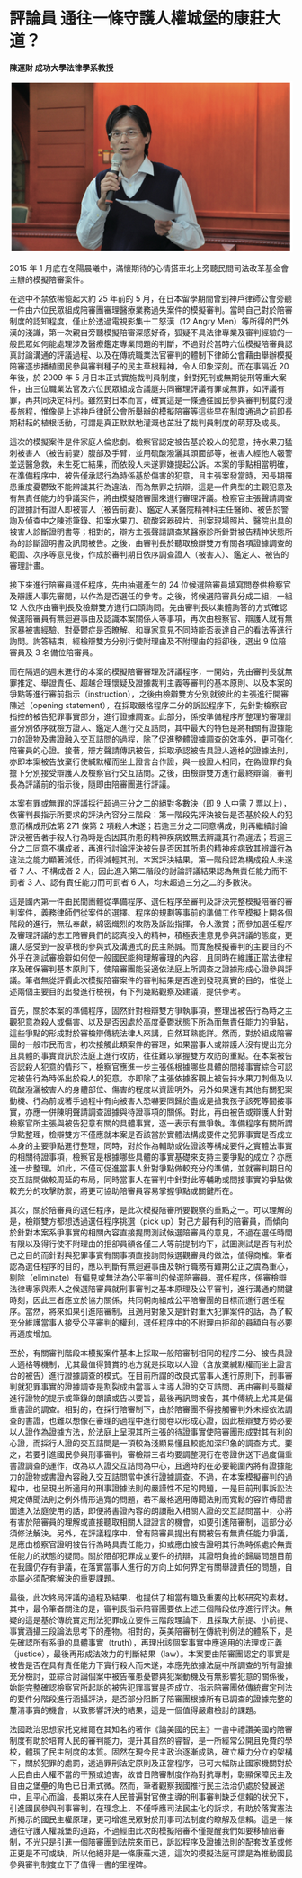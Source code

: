 # 評論員 通往一條守護人權城堡的康莊大道？

**陳運財 成功大學法律學系教授**

![](images/4-5-1.jpg)

2015 年 1 月底在冬陽晨曦中，滿懷期待的心情搭車北上旁聽民間司法改革基金會主辦的模擬陪審案件。

在途中不禁依稀憶起大約 25 年前的 5 月，在日本留學期間曾到神戶律師公會旁聽一件由六位民眾組成陪審團審理醫療業務過失案件的模擬審判。當時自己對於陪審制度的認知程度，僅止於透過電視影集十二怒漢（12 Angry Men）等所得的門外漢的淺識，第一次親自旁聽模擬陪審深感好奇，狐疑不具法律專業及審判經驗的一般民眾如何能處理涉及醫療鑑定專業問題的判斷，不過對於當時六位模擬陪審員認真討論溝通的評議過程、以及在傳統職業法官審判的體制下律師公會藉由舉辦模擬陪審逐步播植國民參與審判種子的民主草根精神，令人印象深刻。而在事隔近 20 年後，於 2009 年 5 月日本正式實施裁判員制度，針對死刑或無期徒刑等重大案件，由三位職業法官及六位民眾組成合議庭共同審理評議有罪或無罪，如評議有罪，再共同決定科刑。雖然對日本而言，確實這是一條通往國民參與審判制度的漫長旅程，惟像是上述神戶律師公會所舉辦的模擬陪審等這些早在制度通過之前即長期耕耘的植根活動，可謂是真正默默地灌溉也茁壯了裁判員制度的萌芽及成長。

這次的模擬案件是件家庭人倫悲劇。檢察官認定被告基於殺人的犯意，持水果刀猛刺被害人（被告前妻）腹部及手臂，並用硫酸潑灑其頭面部等，被害人經他人報警並送醫急救，未生死亡結果，而依殺人未遂罪嫌提起公訴。本案的爭點相當明確，在準備程序中，被告僅承認行為時係基於傷害的犯意，且主張案發當時，因長期罹患重度憂鬱致不能辨識其行為違法，而為無罪之抗辯。這是一件典型的主觀犯意及有無責任能力的爭議案件，將由模擬陪審團來進行審理評議。檢察官主張聲請調查的證據計有證人即被害人（被告前妻）、鑑定人某醫院精神科主任醫師、被告於警詢及偵查中之陳述筆錄、扣案水果刀、硫酸容器碎片、刑案現場照片、醫院出具的被害人診斷證明書等；相對的，辯方主張聲請調查某醫療診所針對被告精神狀態所為的診斷證明書及訊問被告。之後，由審判長於聽取檢辯雙方有關各項證據調查的範圍、次序等意見後，作成於審判期日依序調查證人（被害人）、鑑定人、被告的審理計畫。

接下來進行陪審員選任程序，先由抽選產生的 24 位候選陪審員填寫問卷供檢察官及辯護人事先審閱，以作為是否選任的參考。之後，將候選陪審員分成二組，一組 12 人依序由審判長及檢辯雙方進行口頭詢問。先由審判長以集體詢答的方式確認候選陪審員有無迴避事由及認識本案關係人等事項，再次由檢察官、辯護人就有無家暴被害經驗、對憂鬱症是否瞭解、和專家意見不同時能否表達自己的看法等進行詢問。詢答結束，經檢辯雙方分別行使附理由及不附理由的拒卻後，選出 9 位陪審員及 3 名備位陪審員。

而在隔週的週末進行的本案的模擬陪審審理及評議程序，一開始，先由審判長就無罪推定、舉證責任、超越合理懷疑及證據裁判主義等審判的基本原則、以及本案的爭點等進行審前指示（instruction），之後由檢辯雙方分別就彼此的主張進行開審陳述（opening statement），在採取嚴格程序二分的訴訟程序下，先針對檢察官指控的被告犯罪事實部分，進行證據調查。此部分，係按準備程序所整理的審理計畫分別依序就檢方證人、鑑定人進行交互詰問，其中最大的特色是將相關有證據能力的證物及書證融入交互詰問的過程，除了促進整體證據調查的效率外，更可強化陪審員的心證。接著，辯方聲請傳訊被告，採取承認被告具證人適格的證據法則，亦即本案被告放棄行使緘默權而坐上證言台作證，與一般證人相同，在偽證罪的負擔下分別接受辯護人及檢察官行交互詰問。之後，由檢辯雙方進行最終辯論，審判長為評議前的指示後，隨即由陪審團進行評議。

本案有罪或無罪的評議採行超過三分之二的絕對多數決（即 9 人中需 7 票以上），依審判長指示所要求的評決內容分三階段：第一階段先評決被告是否基於殺人的犯意而構成刑法第 271 條第 2 項殺人未遂；若逾三分之二同意構成，則再繼續討論評決被告著手殺人行為時是否因其所患的精神疾病致無法辨識其行為違法；若逾三分之二同意不構成者，再進行討論評決被告是否因其所患的精神疾病致其辨識行為違法之能力顯著減低，而得減輕其刑。本案評決結果，第一階段認為構成殺人未遂者 7 人、不構成者 2 人，因此進入第二階段的討論評議結果認為無責任能力而不罰者 3 人、認有責任能力而可罰者 6 人，均未超過三分之二的多數決。

這是國內第一件由民間團體從準備程序、選任程序至審判及評決完整模擬陪審的審判案件，義務律師們從案件的選擇、程序的規劃等事前的準備工作至模擬上開各個階段的進行，無私奉獻，綿密熾烈的攻防及訴訟指揮，令人激賞；而參加選任程序及審理評議的志工陪審員們的認真投入的精神，積極表達意見參與評議的態度，更讓人感受到一股草根的參與式及溝通式的民主熱誠。而實施模擬審判的主要目的不外乎在測試審檢辯如何使一般國民能夠理解審理的內容，且同時在維護正當法律程序及確保審判基本原則下，使陪審團能妥適依法庭上所調查之證據形成心證參與評議。筆者無從評價此次模擬陪審案件的審判結果是否達到發現真實的目的，惟從上述兩個主要目的出發進行檢視，有下列幾點觀察及建議，提供參考。

首先，關於本案的準備程序，固然針對檢辯雙方爭執事項，整理出被告行為時之主觀犯意為殺人或傷害、以及是否因處於高度憂鬱狀態下所為而無責任能力的爭點，這些爭點的形成對於審檢辯傳統法律人來講，自然耳熟能詳。然而，對於組成陪審團的一般市民而言，初次接觸此類案件的審理，如果當事人或辯護人沒有提出充分且具體的事實資訊於法庭上進行攻防，往往難以掌握雙方攻防的重點。在本案被告否認殺人犯意的情形下，檢察官應進一步主張係根據哪些具體的間接事實綜合可認定被告行為時係出於殺人的犯意，亦即除了主張依據客觀上被告持水果刀刺傷及以硫酸潑灑被害人的身體部位、傷害的程度以資證明外，另外如果還有其他有關犯案動機、行為前或著手過程中有向被害人恐嚇要同歸於盡或是搶我孩子該死等間接事實，亦應一併陳明聲請調查證據與待證事項的關係。對此，再由被告或辯護人針對檢察官所主張與被告犯意有關的具體事實，逐一表示有無爭執。準備程序有關所謂爭點整理，檢辯雙方不僅應就本案是否該當於實體法構成要件之犯罪事實是否成立本身的主要爭點進行整理，同時，對於作為輔助或佐證該等構成要件之實體法事實的相關待證事項，檢察官是根據哪些具體的事實基礎來支持主要爭點的成立？亦應進一步整理。如此，不僅可促進當事人針對爭點做較充分的準備，並就審判期日的交互詰問做較周延的布局，同時當事人在審判中針對此等輔助或間接事實的爭點做較充分的攻擊防禦，將更可協助陪審員容易掌握爭點或關鍵所在。

其次，關於陪審員的選任程序，是此次模擬陪審所要觀察的重點之一。可以理解的是，檢辯雙方都想透過選任程序挑選（pick up）對己方最有利的陪審員，而傾向於針對本案系爭事實的相關內容直接提問測試候選陪審員的意見，不過在選任時間有限以及得行使不附理由的拒卻員額各僅三人等前提制約下，試圖測試是否有利於己之目的而針對與犯罪事實有關事項直接詢問候選觀審員的做法，值得商榷。筆者認為選任程序的目的，應以判斷有無迴避事由及執行職務有難期公正之虞為重心，剔除（eliminate）有偏見或無法為公平審判的候選陪審員。選任程序，係審檢辯法律專家與素人之候選陪審員就刑事審判之基本原理及公平審判，進行溝通的關鍵時刻，因此三者應立於協力關係，共同朝向組成公平陪審團的目標而進行選任程序。當然，將來如果引進陪審制，且適用對象又是針對重大犯罪案件的話，為了較充分維護當事人接受公平審判的權利，選任程序中的不附理由拒卻的員額自有必要再適度增加。

至於，有關審判階段本模擬案件基本上採取一般陪審制相同的程序二分、被告具證人適格等機制，尤其最值得贊賞的地方就是採取以人證（含放棄緘默權而坐上證言台的被告）進行證據調查的模式。在目前所謂的改良式當事人進行原則下，刑事審判就犯罪事實的證據調查是割裂成由當事人主導人證的交互詰問、再由審判長職權進行證物的提示或筆錄的朗讀或告以要旨，最後再訊問被告，其中傳統上尤其是偏重書證的調查。相對的，在採行陪審制下，由於陪審團不得接觸審判外未經依法調查的書證，也難以想像在審理的過程中進行閱卷以形成心證，因此檢辯雙方勢必要以人證作為證據方法，於法庭上呈現其所主張的待證事實使陪審團形成對其有利的心證，而採行人證的交互詰問是一項較為淺顯易懂且較能加深印象的調查方式。要之，若要引進國民參與刑事審判，審檢辯三者均要調整現行在卷證併送下過度偏重書證調查的運作，改為以人證交互詰問為中心，且適時的在必要範圍內將有證據能力的證物或書證內容融入交互詰問當中進行證據調查。不過，在本案模擬審判的過程中，也呈現出所適用的刑事證據法則的嚴謹性不足的問題，一是目前刑事訴訟法規定傳聞法則之例外情形過寬的問題，若不嚴格適用傳聞法則而寬鬆的容許傳聞書面進入法庭使用的話，即便將書證內容的朗讀融入相關人證的交互詰問當中，亦將有害於陪審員的理解或直接聽取相關人證證言的機會，如要引進陪審制，這部分必須修法解決。另外，在評議程序中，曾有陪審員提出有關被告有無責任能力爭議，是應由檢察官證明被告行為時具責任能力，抑或應由被告證明其行為時係處於無責任能力的狀態的疑問。關於阻卻犯罪成立要件的抗辯，其證明負擔的歸屬問題目前在我國仍存有爭議，在落實當事人進行的方向上如何界定有關舉證責任的問題，自亦屬必須配套解決的重要課題。

最後，此次終局評議的過程及結果，也提供了相當有趣及重要的比較研究的素材。其中，最令筆者關注的是，審判長指示陪審團要依上述三個階段依序進行評決。無疑的這是基於傳統實定刑法犯罪成立要件三階段理論下，且採取大前提、小前提、事實涵攝三段論法思考下的產物。相對的，英美陪審制在傳統判例法的體系下，是先確認所有系爭的具體事實（truth），再理出該個案事實中應適用的法理或正義（justice），最後再形成法效力的判斷結果（law）。本案要由陪審團認定的事實是被告是否在具有責任能力下實行殺人而未遂，本應先依據法庭中所調查的所有證據充分檢討，並綜合討論個案中被告罹患憂鬱與犯案動機及有無影響犯意的關係後，始能完整確認檢察官所起訴的被告犯罪事實是否成立。指示陪審團依傳統實定刑法的要件分階段進行涵攝評決，是否部分阻斷了陪審團根據所有已調查的證據完整的釐清事實的機會，以致影響評決的結果，這是一個值得嚴肅檢討的課題。

法國政治思想家托克維爾在其知名的著作《論美國的民主》一書中禮讚美國的陪審制度有助於培育人民的審判能力，提升其自然的睿智，是一所經常公開且免費的學校，體現了民主制度的本質。固然在現今民主政治逐漸成熟，確立權力分立的架構下，關於犯罪的處罰，透過罪刑法定原則及正當程序，已可大幅防止國家機關對於人民自由人權不當的干預或迫害，故昔日陪審制度作為對抗專制，彰顯保障民主及自由之堡壘的角色已日漸式微。然而，筆者觀察我國推行民主法治仍處於發展途中，且平心而論，長期以來在人民普遍對官僚主導的刑事審判缺乏信賴的狀況下，引進國民參與刑事審判，在理念上，不僅呼應司法民主化的訴求，有助於落實憲法所揭示的國民主權原理，更可增進民眾對於刑事司法制度的瞭解及信賴。這是一條通往守護人權城堡的道路，不過經由此次的模擬陪審不僅提醒我們如要移植陪審制，不光只是引進一個陪審團到法院來而已，訴訟程序及證據法則的配套改革或修正更是不可或缺，所以他絕非是一條康莊大道，這次的模擬法庭可謂是為推動國民參與審判制度立下了值得一書的里程碑。
